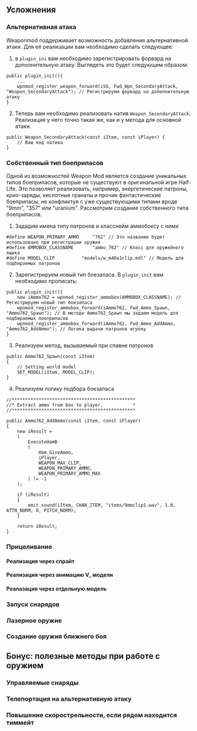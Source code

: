 
## Усложнения 

### Альтернативная атака

Weaponmod поддерживает возможность добавления альтернативной атаки. Для её реализации вам необходимо сделать следующее: 

1) в ```plugin_ini``` вам необходимо зарегистрировать форвард на дополнительную атаку. Выглядеть это будет следующим образом:

```
public plugin_init(){
	...
	wpnmod_register_weapon_forward(iSG, Fwd_Wpn_SecondaryAttack, "Weapon_SecondaryAttack"); // Регистрируем форвард на дополнительную атаку 	
}
```

2) Теперь вам необходимо реализовать натив ```Weapon_SecondaryAttack```. Реализация у него точно такая же, как и у метода для основной атаки.

```
public Weapon_SecondaryAttack(const iItem, const iPlayer) {
    // Ваш код натива
}
```

### Собственный тип боеприпасов

Одной из возможностей Weapon Mod является создание уникальных типов боеприпасов, которые не существуют в оригинальной игре Half-Life. Это позволяет реализовать, например, энергетические патроны, крио-заряды, кислотные гранаты и прочие фантастические боеприпасы, не конфликтуя с уже существующими типами вроде "9mm", "357" или "uranium". Рассмотрим создание собственного типа боеприпасов. 

1) Зададим имена типу патронов и класснейм аммобоксу с ними

```
#define WEAPON_PRIMARY_AMMO		"762" // Это название будет использовано при регистрации оружия
#define AMMOBOX_CLASSNAME		"ammo_762" // Класс для оружейного ящика
#define MODEL_CLIP			"models/w_m40a1clip.mdl" // Модель для подбираемых патронов
```

2) Зарегистрируем новый тип боезапаса. В ```plugin_init``` вам необходимо прописать:

```
public plugin_init(){
    new iAmmo762 = wpnmod_register_ammobox(AMMOBOX_CLASSNAME); // Регистрируем новый тип боезапаса
    wpnmod_register_ammobox_forward(iAmmo762, Fwd_Ammo_Spawn, "Ammo762_Spawn"); // В методе Ammo762_Spawn мы задаем модель для подбираемых поеприпасов
    wpnmod_register_ammobox_forward(iAmmo762, Fwd_Ammo_AddAmmo, "Ammo762_AddAmmo"); // Логика выдачи патронов игроку
}
```

3) Реализуем метод, вызываемый при спавне патронов

```
public Ammo762_Spawn(const iItem)
{
	// Setting world model
	SET_MODEL(iItem, MODEL_CLIP);
}
```

4) Реализуем логику подбора боезапаса

```
//**********************************************
//* Extract ammo from box to player.           *
//**********************************************

public Ammo762_AddAmmo(const iItem, const iPlayer)
{
	new iResult = 
	(
		ExecuteHamB
		(
			Ham_GiveAmmo, 
			iPlayer, 
			WEAPON_MAX_CLIP, 
			WEAPON_PRIMARY_AMMO, 
			WEAPON_PRIMARY_AMMO_MAX
		) != -1
	);
	
	if (iResult)
	{
		emit_sound(iItem, CHAN_ITEM, "items/9mmclip1.wav", 1.0, ATTN_NORM, 0, PITCH_NORM);
	}
	
	return iResult;
}
```

### Прицеливание 

#### Реализация через спрайт 

#### Реализация через анимацию V_ модели

#### Реалазация через отдельную модель 

### Запуск снарядов 

### Лазерное оружие 

### Создание оружия ближнего боя

## Бонус: полезные методы при работе с оружием 

### Управляемые снаряды 

### Телепортация на альтернативную атаку 

### Повышение скорострельности, если рядом находится тиммейт 

### 
